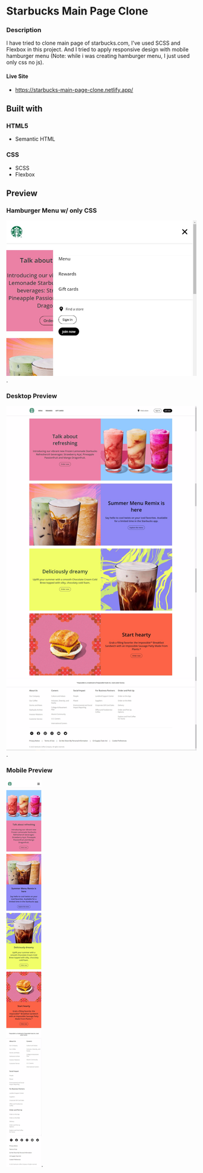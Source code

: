 # Starbucks Main Page Clone

### Description
I have tried to clone main page of starbucks.com, I've used SCSS and Flexbox in this project. And I tried to apply responsive design with mobile hamburger menu (Note: while i was creating hamburger menu, I just used only css no js).

#### Live Site
- https://starbucks-main-page-clone.netlify.app/

## Built with

### HTML5
- Semantic HTML

### CSS
- SCSS
- Flexbox

## Preview

### Hamburger Menu w/ only CSS

![Hamburger Menu Screenshot](./design/hamburger_menu.jpg "Text to show on mouseover").

### Desktop Preview

![Desktop Screenshot](./design/merged_desktop.jpg "Text to show on mouseover").

### Mobile Preview

![Mobile Screenshot](./design/merged_mobile.jpg "Text to show on mouseover").